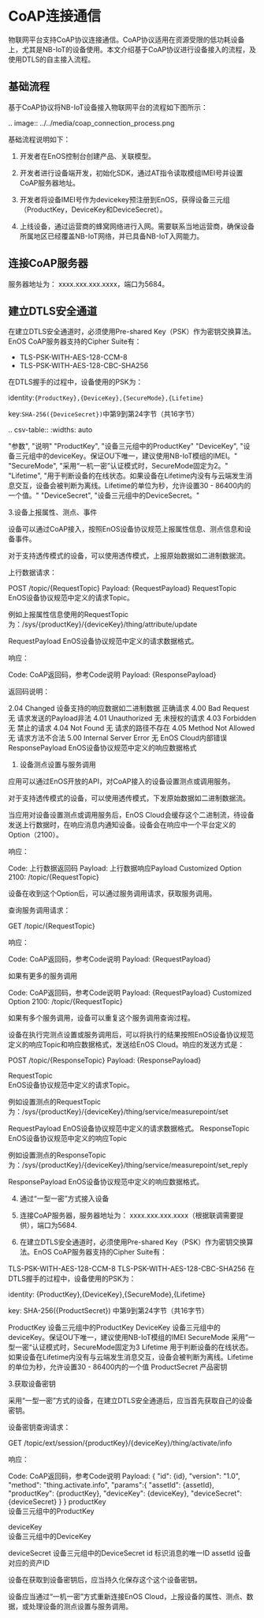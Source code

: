 # CoAP连接通信

物联网平台支持CoAP协议连接通信。CoAP协议适用在资源受限的低功耗设备上，尤其是NB-IoT的设备使用。本文介绍基于CoAP协议进行设备接入的流程，及使用DTLS的自主接入流程。

## 基础流程
基于CoAP协议将NB-IoT设备接入物联网平台的流程如下图所示：

.. image:: ../../media/coap_connection_process.png

基础流程说明如下：

1. 开发者在EnOS控制台创建产品、关联模型。

2. 开发者进行设备端开发，初始化SDK，通过AT指令读取模组IMEI号并设置CoAP服务器地址。
   
3. 开发者将设备IMEI号作为devicekey预注册到EnOS，获得设备三元组（ProductKey，DeviceKey和DeviceSecret）。
   
4. 上线设备，通过运营商的蜂窝网络进行入网。需要联系当地运营商，确保设备所属地区已经覆盖NB-IoT网络，并已具备NB-IoT入网能力。

## 连接CoAP服务器

服务器地址为： xxxx.xxx.xxx.xxxx，端口为5684。

## 建立DTLS安全通道

在建立DTLS安全通道时，必须使用Pre-shared Key（PSK）作为密钥交换算法。EnOS CoAP服务器支持的Cipher Suite有：

- TLS-PSK-WITH-AES-128-CCM-8
- TLS-PSK-WITH-AES-128-CBC-SHA256
  
在DTLS握手的过程中，设备使用的PSK为：

identity:`{ProductKey},{DeviceKey},{SecureMode},{Lifetime}`

key:`SHA-256({DeviceSecret})`中第9到第24字节（共16字节）

.. csv-table::
   :widths: auto

   "参数", "说明"
   "ProductKey", "设备三元组中的ProductKey"
   "DeviceKey",	"设备三元组中的deviceKey。保证OU下唯一，建议使用NB-IoT模组的IMEI。"
   "SecureMode", "采用“一机一密”认证模式时，SecureMode固定为2。"
   "Lifetime", "用于判断设备的在线状态。如果设备在Lifetime内没有与云端发生消息交互，设备会被判断为离线。Lifetime的单位为秒，允许设置30 - 86400内的一个值。"
   "DeviceSecret", "设备三元组中的DeviceSecret。"

3.设备上报属性、测点、事件

设备可以通过CoAP接入，按照EnOS设备协议规范上报属性信息、测点信息和设备事件。

对于支持透传模式的设备，可以使用透传模式，上报原始数据如二进制数据流。

 

上行数据请求：

POST /topic/{RequestTopic}
Payload: {RequestPayload}
RequestTopic	
EnOS设备协议规范中定义的请求Topic。

例如上报属性信息使用的RequestTopic为：/sys/{productKey}/{deviceKey}/thing/attribute/update

RequestPayload	EnOS设备协议规范中定义的请求数据格式。
 

响应：

Code: CoAP返回码，参考Code说明
Payload: {ResponsePayload}
 

返回码说明：

2.04	Changed	设备支持的响应数据如二进制数据	正确请求
4.00	Bad Request	无	请求发送的Payload非法
4.01	Unauthorized	无	未授权的请求
4.03	Forbidden	无	禁止的请求
4.04	Not Found	无	请求的路径不存在
4.05	Method Not Allowed	无	请求方法不合法
5.00	Internal Server Error	无	EnOS Cloud内部错误
ResponsePayload	
EnOS设备协议规范中定义的响应数据格式

 

 

1. 设备测点设置与服务调用

应用可以通过EnOS开放的API，对CoAP接入的设备设置测点或调用服务。

对于支持透传模式的设备，可以使用透传模式，下发原始数据如二进制数据流。

当应用对设备设置测点或调用服务后，EnOS Cloud会缓存这个二进制流，待设备发送上行数据时，在响应消息内通知设备。设备会在响应中一个平台定义的Option（2100）。

响应：

Code: 上行数据返回码
Payload: 上行数据响应Payload
Customized Option 2100: /topic/{RequestTopic}
 


设备在收到这个Option后，可以通过服务调用请求，获取服务调用。

查询服务调用请求：

GET /topic/{RequestTopic}

响应：

Code: CoAP返回码，参考Code说明
Payload: {RequestPayload}

如果有更多的服务调用

 

Code: CoAP返回码，参考Code说明
Payload: {RequestPayload}
Customized Option 2100: /topic/{RequestTopic}
 

如果有多个服务调用，设备可以重复这个服务调用查询过程。

 

设备在执行完测点设置或服务调用后，可以将执行的结果按照EnOS设备协议规范定义的响应Topic和响应数据格式，发送给EnOS Cloud。响应的发送方式是：

POST /topic/{ResponseTopic}
Payload: {ResponsePayload}
 

 

RequestTopic	
EnOS设备协议规范中定义的请求Topic。

例如设置测点的RequestTopic为：/sys/{productKey}/{deviceKey}/thing/service/measurepoint/set

RequestPayload	EnOS设备协议规范中定义的请求数据格式。
ResponseTopic	
EnOS设备协议规范中定义的响应Topic

例如设置测点的ResponseTopic为：/sys/{productKey}/{deviceKey}/thing/service/measurepoint/set_reply

ResponsePayload	EnOS设备协议规范中定义的响应数据格式。
 

4. 通过“一型一密”方式接入设备
1. 连接CoAP服务器，服务器地址为： xxxx.xxx.xxx.xxxx（根据联调需要提供），端口为5684.

2. 在建立DTLS安全通道时，必须使用Pre-shared Key（PSK）作为密钥交换算法。EnOS CoAP服务器支持的Cipher Suite有：

TLS-PSK-WITH-AES-128-CCM-8
TLS-PSK-WITH-AES-128-CBC-SHA256
在DTLS握手的过程中，设备使用的PSK为：

identity: {ProductKey},{DeviceKey},{SecureMode},{Lifetime}

key: SHA-256({ProductSecret}) 中第9到第24字节（共16字节）

ProductKey	设备三元组中的ProductKey
DeviceKey	设备三元组中的deviceKey。保证OU下唯一，建议使用NB-IoT模组的IMEI
SecureMode	采用”一型一密“认证模式时，SecureMode固定为3
Lifetime	用于判断设备的在线状态。如果设备在Lifetime内没有与云端发生消息交互，设备会被判断为离线。Lifetime的单位为秒，允许设置30 - 86400内的一个值
ProductSecret	产品密钥

3.获取设备密钥

采用“一型一密”方式的设备，在建立DTLS安全通道后，应当首先获取自己的设备密钥。

设备密钥查询请求：

GET /topic/ext/session/{productKey}/{deviceKey}/thing/activate/info
 

响应：

Code: CoAP返回码，参考Code说明
Payload: {
    "id": {id},
    "version": "1.0",
    "method": "thing.activate.info",
    "params":{
        "assetId": {assetId},
        "productKey": {productKey},
        "deviceKey": {deviceKey},
        "deviceSecret": {deviceSecret}
    }
}
productKey	
设备三元组中的ProductKey

deviceKey	
设备三元组中的DeviceKey

deviceSecret	设备三元组中的DeviceSecret
id	标识消息的唯一ID
assetId	设备对应的资产ID
 

设备在获取到设备密钥后，应当持久化保存这个这个设备密钥。

设备应当通过“一机一密”方式重新连接EnOS Cloud，上报设备的属性、测点、数据，或处理设备的测点设置与服务调用。